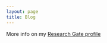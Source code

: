 ```yaml
---
layout: page
title: Blog
---
```


More info on my [Research Gate profile](https://www.researchgate.net/profile/Pavel_Jakubec2)


